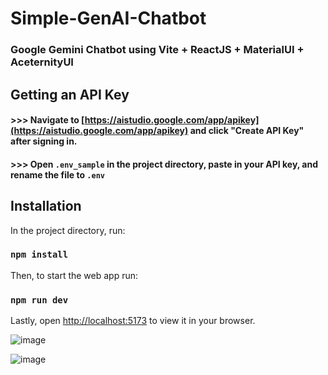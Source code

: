 # Simple-GenAI-Chatbot
### Google Gemini Chatbot using Vite + ReactJS + MaterialUI + AceternityUI

## Getting an API Key

#### >>> Navigate to [https://aistudio.google.com/app/apikey](https://aistudio.google.com/app/apikey) and click "Create API Key" after signing in.
#### >>> Open `.env_sample` in the project directory, paste in your API key, and rename the file to `.env`


## Installation

In the project directory, run:
### `npm install`

Then, to start the web app run:
### `npm run dev`

Lastly, open [http://localhost:5173](http://localhost:5173) to view it in your browser.

![image](https://github.com/WLTETH/Simple-GenAI-Chatbot/assets/126064791/5df666ba-89c9-4609-b299-6edb8ea7ae07)

![image](https://github.com/WLTETH/Simple-GenAI-Chatbot/assets/126064791/700a42ef-8fa1-42b1-bfd2-c849c79071f9)

